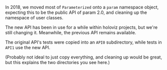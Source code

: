 In 2018, we moved most of `Parameterized` onto a `param` namespace
object, expecting this to be the public API of param 2.0, and cleaning
up the namespace of user classes.

The new API has been in use for a while within holoviz projects, but
we're still changing it. Meanwhile, the previous API remains
available.

The original API's tests were copied into an `API0` subdirectory,
while tests in `API1` use the new API.

(Probably not ideal to just copy everything, and cleaning up would be
great, but this explains the two directories you see here.)

